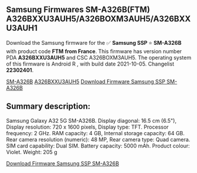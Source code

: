 <h2>Samsung Firmwares SM-A326B(FTM) A326BXXU3AUH5/A326BOXM3AUH5/A326BXXU3AUH1</h2>
Download the Samsung firmware for the ✅ <strong>Samsung SSP </strong> ⭐ <strong>SM-A326B</strong> with product code <strong>FTM</strong> <strong> from France</strong>. This firmware has version number PDA <strong>A326BXXU3AUH5</strong> and CSC A326BOXM3AUH5. The operating system of this firmware is Android R , with build date 2021-10-05. Changelist <strong>22302401</strong>.


[SM-A326B](https://samfirm.shop/samsung/model/SM-A326B)
[A326BXXU3AUH5](https://samfirm.shop/samsung/pda/A326BXXU3AUH5)
[Download Firmware Samsung SSP SM-A326B](https://samfirm.shop/samsung/firmware/462489)
<h2>Summary description:</h2>
<p>Samsung Galaxy A32 5G SM-A326B. Display diagonal: 16.5 cm (6.5"), Display resolution: 720 x 1600 pixels, Display type: TFT. Processor frequency: 2 GHz. RAM capacity: 4 GB, Internal storage capacity: 64 GB. Rear camera resolution (numeric): 48 MP, Rear camera type: Quad camera. SIM card capability: Dual SIM. Battery capacity: 5000 mAh. Product colour: Violet. Weight: 205 g</p>


[Download Firmware Samsung SSP SM-A326B](https://samfirm.shop/samsung/firmware/462489)
